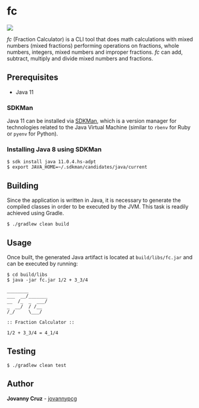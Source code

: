 # fc

![](https://travis-ci.org/jovannypcg/fc.svg?branch=master)

*fc* (Fraction Calculator) is a CLI tool that does math calculations with mixed numbers (mixed fractions) performing operations on fractions, whole numbers, integers, mixed numbers and improper fractions. *fc* can add, subtract, multiply and divide mixed numbers and fractions.

## Prerequisites

* Java 11

### SDKMan

Java 11 can be installed via [SDKMan](https://sdkman.io/install), which is a version manager for technologies related to the Java Virtual Machine (similar to `rbenv` for Ruby or `pyenv` for Python).

### Installing Java 8 using SDKMan

```shell
$ sdk install java 11.0.4.hs-adpt
$ export JAVA_HOME=~/.sdkman/candidates/java/current
```

## Building

Since the application is written in Java, it is necessary to generate the compiled classes in order to be executed by the JVM. This task is readily achieved using Gradle.

```shell
$ ./gradlew clean build
```

## Usage

Once built, the generated Java artifact is located at `build/libs/fc.jar` and can be executed by running:

```shell
$ cd build/libs
$ java -jar fc.jar 1/2 + 3_3/4

________
___  __/_______
__  /_  _  ___/
_  __/  / /__
/_/     \___/

:: Fraction Calculator ::

1/2 + 3_3/4 = 4_1/4
```

## Testing

```shell
$ ./gradlew clean test
```

## Author

**Jovanny Cruz** - [jovannypcg](https://github.com/jovannypcg)
